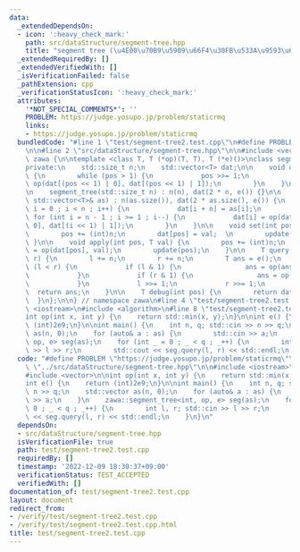 ```yaml
---
data:
  _extendedDependsOn:
  - icon: ':heavy_check_mark:'
    path: src/dataStructure/segment-tree.hpp
    title: "segment tree (\u4E00\u70B9\u5909\u66F4\u30FB\u533A\u9593\u6F14\u7B97)"
  _extendedRequiredBy: []
  _extendedVerifiedWith: []
  _isVerificationFailed: false
  _pathExtension: cpp
  _verificationStatusIcon: ':heavy_check_mark:'
  attributes:
    '*NOT_SPECIAL_COMMENTS*': ''
    PROBLEM: https://judge.yosupo.jp/problem/staticrmq
    links:
    - https://judge.yosupo.jp/problem/staticrmq
  bundledCode: "#line 1 \"test/segment-tree2.test.cpp\"\n#define PROBLEM \"https://judge.yosupo.jp/problem/staticrmq\"\
    \n\n#line 2 \"src/dataStructure/segment-tree.hpp\"\n\n#include <vector>\n\nnamespace\
    \ zawa {\n\ntemplate <class T, T (*op)(T, T), T (*e)()>\nclass segment_tree {\n\
    private:\n    std::size_t n;\n    std::vector<T> dat;\n\n    void update(int pos)\
    \ {\n        while (pos > 1) {\n            pos >>= 1;\n            dat[pos] =\
    \ op(dat[(pos << 1) | 0], dat[(pos << 1) | 1]);\n        }\n    }\n\npublic:\n\
    \n    segment_tree(std::size_t n) : n(n), dat(2 * n, e()) {}\n\n    segment_tree(const\
    \ std::vector<T>& as) : n(as.size()), dat(2 * as.size(), e()) {\n        for (std::size_t\
    \ i = 0 ; i < n ; i++) {\n            dat[i + n] = as[i];\n        }\n       \
    \ for (int i = n - 1 ; i >= 1 ; i--) {\n            dat[i] = op(dat[(i << 1) |\
    \ 0], dat[(i << 1) | 1]);\n        }\n    }\n\n    void set(int pos, T val) {\n\
    \        pos += (int)n;\n        dat[pos] = val;  \n        update(pos);\n   \
    \ }\n\n    void apply(int pos, T val) {\n        pos += (int)n;\n        dat[pos]\
    \ = op(dat[pos], val);\n        update(pos);\n    }\n\n    T query(int l, int\
    \ r) {\n        l += n;\n        r += n;\n        T ans = e();\n        while\
    \ (l < r) {\n            if (l & 1) {\n                ans = op(ans, dat[l++]);\n\
    \            }\n            if (r & 1) {\n                ans = op(ans, dat[--r]);\n\
    \            }\n            l >>= 1;\n            r >>= 1;\n        }\n      \
    \  return ans;\n    }\n\n    T debug(int pos) {\n        return dat[pos];\n  \
    \  }\n};\n\n} // namespace zawa\n#line 4 \"test/segment-tree2.test.cpp\"\n\n#include\
    \ <iostream>\n#include <algorithm>\n#line 8 \"test/segment-tree2.test.cpp\"\n\n\
    int op(int x, int y) {\n    return std::min(x, y);\n}\n\nint e() {\n    return\
    \ (int)2e9;\n}\n\nint main() {\n    int n, q; std::cin >> n >> q;\n    std::vector\
    \ as(n, 0);\n    for (auto& a : as) {\n        std::cin >> a;\n    }\n    zawa::segment_tree<int,\
    \ op, e> seg(as);\n    for (int _ = 0 ; _ < q ; _++) {\n        int l, r; std::cin\
    \ >> l >> r;\n        std::cout << seg.query(l, r) << std::endl;\n    }\n}\n"
  code: "#define PROBLEM \"https://judge.yosupo.jp/problem/staticrmq\"\n\n#include\
    \ \"../src/dataStructure/segment-tree.hpp\"\n\n#include <iostream>\n#include <algorithm>\n\
    #include <vector>\n\nint op(int x, int y) {\n    return std::min(x, y);\n}\n\n\
    int e() {\n    return (int)2e9;\n}\n\nint main() {\n    int n, q; std::cin >>\
    \ n >> q;\n    std::vector as(n, 0);\n    for (auto& a : as) {\n        std::cin\
    \ >> a;\n    }\n    zawa::segment_tree<int, op, e> seg(as);\n    for (int _ =\
    \ 0 ; _ < q ; _++) {\n        int l, r; std::cin >> l >> r;\n        std::cout\
    \ << seg.query(l, r) << std::endl;\n    }\n}\n"
  dependsOn:
  - src/dataStructure/segment-tree.hpp
  isVerificationFile: true
  path: test/segment-tree2.test.cpp
  requiredBy: []
  timestamp: '2022-12-09 18:30:37+09:00'
  verificationStatus: TEST_ACCEPTED
  verifiedWith: []
documentation_of: test/segment-tree2.test.cpp
layout: document
redirect_from:
- /verify/test/segment-tree2.test.cpp
- /verify/test/segment-tree2.test.cpp.html
title: test/segment-tree2.test.cpp
---
```

